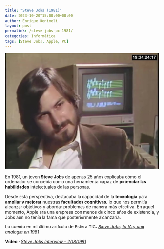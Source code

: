 ```yaml
---
title: "Steve Jobs (1981)"
date: 2023-10-20T15:00:00+00:00
author: Enrique Benimeli
layout: post
permalink: /steve-jobs-pc-1981/
categories: Informática
tags: [Steve Jobs, Apple, PC]
---
```


[![image](assets/images/posts/2023/10/steve_jobs_1981_int.jpeg)](https://www.youtube.com/watch?v=WVvpCpDDui0)

En 1981, un joven **Steve Jobs** de apenas 25 años explicaba cómo el ordenador se concebía como una herramienta capaz de **potenciar las habilidades** intelectuales de las personas.

Desde esta perspectiva, destacaba la capacidad de la **tecnología** para **ampliar y mejorar** nuestras **facultades cognitivas**, lo que nos permitía alcanzar objetivos y abordar problemas de manera más efectiva. En aquel momento, Apple era una empresa con menos de cinco años de existencia, y Jobs aún no tenía la fama que posteriormente alcanzaría.

Lo cuento en mi último artículo de Esfera TIC: [*Steve Jobs, la IA y una analogía en 1981*](https://www.esferatic.com/2023/10/steve-jobs-ia-analogia-1981/)

**Vídeo** · [*Steve Jobs Interview - 2/18/1981*](https://www.youtube.com/watch?v=WVvpCpDDui0)
